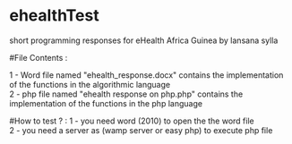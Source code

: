 # ehealthTest
short programming responses for eHealth Africa Guinea by lansana sylla

#File Contents :

1 - Word file named "ehealth_response.docx" contains the implementation of the functions in the algorithmic language <br/>
2 - php file named "ehealth response on php.php" contains the implementation of the functions in the php language <br/>

#How to test ? :
1 - you need word (2010) to open the the word file <br/>
2 - you need a server as (wamp server or easy php) to execute php file <br/>
